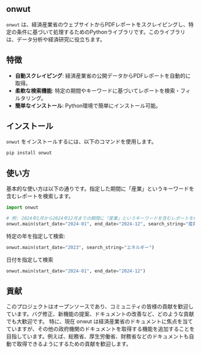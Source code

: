 ## onwut

`onwut` は、経済産業省のウェブサイトからPDFレポートをスクレイピングし、特定の条件に基づいて処理するためのPythonライブラリです。このライブラリは、データ分析や経済研究に役立ちます。

## 特徴
- **自動スクレイピング**: 経済産業省の公開データからPDFレポートを自動的に取得。
- **柔軟な検索機能**: 特定の期間やキーワードに基づいてレポートを検索・フィルタリング。
- **簡単なインストール**: Python環境で簡単にインストール可能。

## インストール
`onwut` をインストールするには、以下のコマンドを使用します。

```bash
pip install onwut
```

## 使い方
基本的な使い方は以下の通りです。指定した期間に「産業」というキーワードを含むレポートを検索します。
```python
import onwut

# 例: 2024年1月から2024年12月までの期間に「産業」というキーワードを含むレポートを検索
onwut.main(start_date="2024-01", end_date="2024-12", search_string="産業")
```
特定の年を指定して検索:
```python
onwut.main(start_date="2023", search_string="エネルギー")
```
日付を指定して検索
```python
onwut.main(start_date="2024-01", end_date="2024-12")
```
## 貢献
このプロジェクトはオープンソースであり、コミュニティの皆様の貢献を歓迎しています。バグ修正、新機能の提案、ドキュメントの改善など、どのような貢献でも大歓迎です。
特に、現在 onwut は経済産業省のドキュメントに焦点を当てていますが、その他の政府機関のドキュメントを取得する機能を追加することを目指しています。例えば、総務省、厚生労働省、財務省などのドキュメントも自動で取得できるようにするための貢献を歓迎します。


